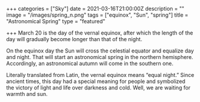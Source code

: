 +++
categories = ["Sky"]
date = 2021-03-16T21:00:00Z
description = ""
image = "/images/spring_n.png"
tags = ["equinox", "Sun", "spring"]
title = "Astronomical Spring"
type = "featured"

+++
March 20 is the day of the vernal equinox, after which the length of the day will gradually become longer than that of the night.

On the equinox day the Sun will cross the celestial equator and equalize day and night. That will start an astronomical spring in the northern hemisphere. Accordingly, an astronomical autumn will come in the southern one.

Literally translated from Latin, the vernal equinox means “equal night.” Since ancient times, this day had a special meaning for people and symbolized the victory of light and life over darkness and cold. Well, we are waiting for warmth and sun.